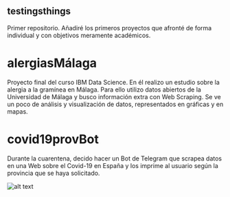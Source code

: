 ## testingsthings

Primer repositorio. Añadiré los primeros proyectos que afronté de forma individual y con objetivos meramente académicos.



# alergiasMálaga 
Proyecto final del curso IBM Data Science. En él realizo un estudio sobre la alergia a la gramínea en Málaga. Para ello utilizo datos abiertos de la Universidad de Málaga y busco información extra con Web Scraping. Se ve un poco de análisis y visualización de datos, representados en gráficas y en mapas.



# covid19provBot
Durante la cuarentena, decido hacer un Bot de Telegram que scrapea datos en una Web sobre el Covid-19 en España y los imprime al usuario según la provincia que se haya solicitado.



![alt text](https://i.imgur.com/zmK7UgE.jpg)
